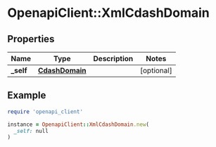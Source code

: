 # OpenapiClient::XmlCdashDomain

## Properties

| Name | Type | Description | Notes |
| ---- | ---- | ----------- | ----- |
| **_self** | [**CdashDomain**](CdashDomain.md) |  | [optional] |

## Example

```ruby
require 'openapi_client'

instance = OpenapiClient::XmlCdashDomain.new(
  _self: null
)
```

